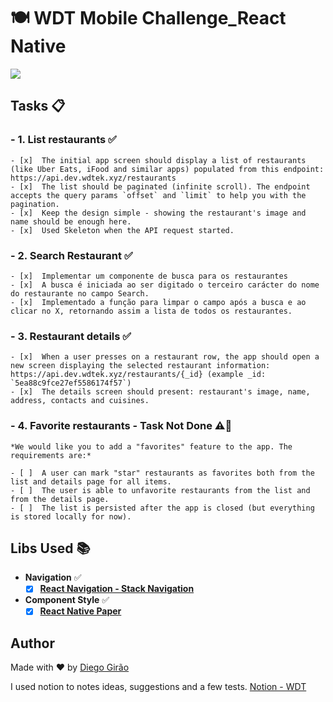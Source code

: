 # 🍽️ WDT Mobile Challenge_React Native

<img src="assets/restaurants_app.gif">

## Tasks 📋

### - **1. List restaurants** ✅

    - [x]  The initial app screen should display a list of restaurants (like Uber Eats, iFood and similar apps) populated from this endpoint: https://api.dev.wdtek.xyz/restaurants
    - [x]  The list should be paginated (infinite scroll). The endpoint accepts the query params `offset` and `limit` to help you with the pagination.
    - [x]  Keep the design simple - showing the restaurant's image and name should be enough here.
    - [x]  Used Skeleton when the API request started.

### - **2. Search Restaurant** ✅

    - [x]  Implementar um componente de busca para os restaurantes
    - [x]  A busca é iniciada ao ser digitado o terceiro carácter do nome do restaurante no campo Search.
    - [x]  Implementado a função para limpar o campo após a busca e ao clicar no X, retornando assim a lista de todos os restaurantes.

### - **3. Restaurant details** ✅

    - [x]  When a user presses on a restaurant row, the app should open a new screen displaying the selected restaurant information: https://api.dev.wdtek.xyz/restaurants/{_id} (example _id: `5ea88c9fce27ef5586174f57`)
    - [x]  The details screen should present: restaurant's image, name, address, contacts and cuisines.

### - **4. Favorite restaurants - Task Not Done** ⚠️🚫

    *We would like you to add a "favorites" feature to the app. The requirements are:*

    - [ ]  A user can mark "star" restaurants as favorites both from the list and details page for all items.
    - [ ]  The user is able to unfavorite restaurants from the list and from the details page.
    - [ ]  The list is persisted after the app is closed (but everything is stored locally for now).

## Libs Used 📚

- **Navigation** ✅
  - [x] [**React Navigation - Stack Navigation**](https://github.com/react-navigation/react-navigation)
- **Component Style** ✅
  - [x] [**React Native Paper**](https://github.com/react-navigation/react-navigation)

## Author

Made with ❤️ by [Diego Girão](https://github.com/Diego-Girao)

I used notion to notes ideas, suggestions and a few tests.
[Notion - WDT](https://destiny-power-2f9.notion.site/WDT-Mobile-Challenge_React-Native-2588556dafb24ae6a6ad5ebdf70cd06f)

<!-- ```markdown
# Wedigitek React Native Challenge

You are free to use any libraries that you feel needed to complete the following tasks, but we will highly value the usage of:
- [Redux](https://github.com/reduxjs/redux)
- [Redux-Saga](https://github.com/redux-saga/redux-saga)
- [React Navigation](https://github.com/react-navigation/react-navigation)

## Tasks

### **1. List restaurants - Task Done**

- [x] The initial app screen should display a list of restaurants (like Uber Eats, iFood and similar apps) populated from this endpoint: https://api.dev.wdtek.xyz/restaurants
- [x] The list should be paginated (infinite scroll). The endpoint accepts the query params `offset` and `limit` to help you with the pagination.
- [x] Keep the design simple - showing the restaurant's image and name should be enough here.

### **2. Restaurant details - Task Done**

- [x] When a user presses on a restaurant row, the app should open a new screen displaying the selected restaurant information: https://api.dev.wdtek.xyz/restaurants/{_id} (example _id: `5ea88c9fce27ef5586174f57`)
- [x] The details screen should present: restaurant's image, name, address, contacts and cuisines.

### **3. Favorite restaurants - Task Not Done**

We would like you to add a "favorites" feature to the app. The requirements are:

- [ ] A user can mark "star" restaurants as favorites both from the list and details page for all items.
- [ ] The user is able to unfavorite restaurants from the list and from the details page.
- [ ] The list is persisted after the app is closed (but everything is stored locally for now).

## Practicalities

When you're ready to submit your challenge, share the link to your repo with us.
If you prefer to keep it private, we will provide you with some emails to invite
to the repo.

We're excited to have you take on this challenge and looking forward to seeing
your solution.

Happy coding!
``` -->
